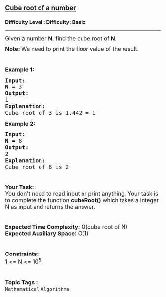 <h2><a href="https://www.geeksforgeeks.org/problems/cube-root-of-a-number0915/1?page=3&difficulty=Basic,Easy&sortBy=submissions">Cube root of a number</a></h2><h3>Difficulty Level : Difficulty: Basic</h3><hr><div class="problems_problem_content__Xm_eO"><p><span style="font-size: 18px;">Given a number <strong>N</strong>, find the cube root of<strong> N</strong>.</span></p>
<p><span style="font-size: 18px;"><strong>Note: </strong>We need to print the floor value of the result.</span></p>
<p>&nbsp;</p>
<p><span style="font-size: 18px;"><strong>Example 1:</strong></span></p>
<pre><span style="font-size: 18px;"><strong>Input:</strong></span>
<span style="font-size: 18px;"><strong>N = </strong>3</span>
<span style="font-size: 18px;"><strong>Output:</strong></span>
<span style="font-size: 18px;">1</span>
<span style="font-size: 18px;"><strong>Explanation:</strong></span>
<span style="font-size: 18px;">Cube root of 3 is 1.442 = 1</span></pre>
<p><span style="font-size: 18px;"><strong>Example 2:</strong></span></p>
<pre><span style="font-size: 18px;"><strong>Input:</strong></span>
<span style="font-size: 18px;"><strong>N = </strong>8</span>
<span style="font-size: 18px;"><strong>Output:</strong></span>
<span style="font-size: 18px;">2</span>
<span style="font-size: 18px;"><strong>Explanation:</strong></span>
<span style="font-size: 18px;">Cube root of 8 is 2</span></pre>
<p>&nbsp;</p>
<p><span style="font-size: 18px;"><strong>Your Task:</strong><br>You don't need to read input or print anything. Your task is to complete the function <strong>cubeRoot()</strong> which takes a Integer N as input and returns the answer.</span></p>
<p>&nbsp;</p>
<p><span style="font-size: 18px;"><strong>Expected Time Complexity:</strong> O(cube root of N)<br><strong>Expected Auxiliary Space:</strong> O(1)</span></p>
<p>&nbsp;</p>
<p><span style="font-size: 18px;"><strong>Constraints:</strong></span><br><span style="font-size: 18px;">1 &lt;= N &lt;= 10<sup>5</sup></span></p></div><br><p><span style=font-size:18px><strong>Topic Tags : </strong><br><code>Mathematical</code>&nbsp;<code>Algorithms</code>&nbsp;